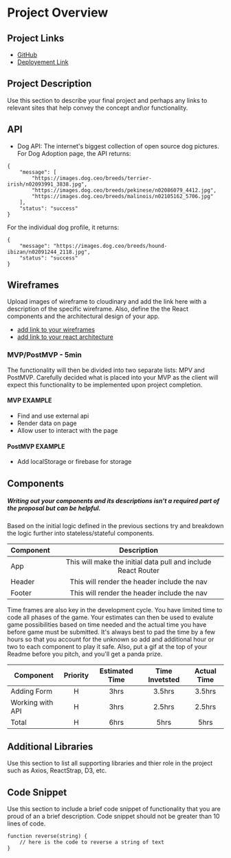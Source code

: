 # Project Overview

## Project Links

- [GitHub](https://github.com/priscilla-martinez/AnimalAdoption/tree/main/foreverfriend)
- [Deployement Link](https://priscilla-martinez.github.io/AnimalAdoption/)

## Project Description

Use this section to describe your final project and perhaps any links to relevant sites that help convey the concept and\or functionality.

## API

- Dog API: The internet's biggest collection of open source dog pictures. For Dog Adoption page, the API returns: 

```
{
    "message": [
        "https://images.dog.ceo/breeds/terrier-irish/n02093991_3838.jpg",
        "https://images.dog.ceo/breeds/pekinese/n02086079_4412.jpg",
        "https://images.dog.ceo/breeds/malinois/n02105162_5706.jpg"
    ],
    "status": "success"
}
```
For the individual dog profile, it returns: 
```
{
    "message": "https://images.dog.ceo/breeds/hound-ibizan/n02091244_2118.jpg",
    "status": "success"
}
```


## Wireframes

Upload images of wireframe to cloudinary and add the link here with a description of the specific wireframe. Also, define the the React components and the architectural design of your app.

- [add link to your wireframes]()
- [add link to your react architecture]()


### MVP/PostMVP - 5min

The functionality will then be divided into two separate lists: MPV and PostMVP.  Carefully decided what is placed into your MVP as the client will expect this functionality to be implemented upon project completion.  

#### MVP EXAMPLE
- Find and use external api 
- Render data on page 
- Allow user to interact with the page

#### PostMVP EXAMPLE

- Add localStorage or firebase for storage

## Components
##### Writing out your components and its descriptions isn't a required part of the proposal but can be helpful.

Based on the initial logic defined in the previous sections try and breakdown the logic further into stateless/stateful components. 

| Component | Description | 
| --- | :---: |  
| App | This will make the initial data pull and include React Router| 
| Header | This will render the header include the nav | 
| Footer | This will render the header include the nav | 


Time frames are also key in the development cycle.  You have limited time to code all phases of the game.  Your estimates can then be used to evalute game possibilities based on time needed and the actual time you have before game must be submitted. It's always best to pad the time by a few hours so that you account for the unknown so add and additional hour or two to each component to play it safe. Also, put a gif at the top of your Readme before you pitch, and you'll get a panda prize.

| Component | Priority | Estimated Time | Time Invetsted | Actual Time |
| --- | :---: |  :---: | :---: | :---: |
| Adding Form | H | 3hrs| 3.5hrs | 3.5hrs |
| Working with API | H | 3hrs| 2.5hrs | 2.5hrs |
| Total | H | 6hrs| 5hrs | 5hrs |

## Additional Libraries
 Use this section to list all supporting libraries and thier role in the project such as Axios, ReactStrap, D3, etc. 

## Code Snippet

Use this section to include a brief code snippet of functionality that you are proud of an a brief description.  Code snippet should not be greater than 10 lines of code. 

```
function reverse(string) {
	// here is the code to reverse a string of text
}
```